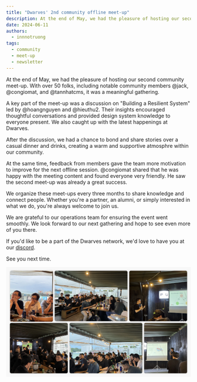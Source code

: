 ```yaml
---
title: "Dwarves' 2nd community offline meet-up"
description: At the end of May, we had the pleasure of hosting our second community meet-up. Over 50 folks, including notable community members, joined us.
date: 2024-06-11
authors:
  - innnotruong
tags:
  - community
  - meet-up
  - newsletter
---
```


At the end of May, we had the pleasure of hosting our second community meet-up. With over 50 folks, including notable community members @jack, @congiomat, and @tannhatcms, it was a meaningful gathering.

A key part of the meet-up was a discussion on "Building a Resilient System" led by @hoangnguyen and @hieuthu2. Their insights encouraged thoughtful conversations and provided design system knowledge to everyone present. We also caught up with the latest happenings at Dwarves.

After the discussion, we had a chance to bond and share stories over a casual dinner and drinks, creating a warm and supportive atmosphre within our community.

At the same time, feedback from members gave the team more motivation to improve for the next offline session. @congiomat shared that he was happy with the meeting content and found everyone very friendly. He saw the second meet-up was already a great success.

We organize these meet-ups every three months to share knowledge and connect people. Whether you're a partner, an alumni, or simply interested in what we do, you're always welcome to join us.

We are grateful to our operations team for ensuring the event went smoothly. We look forward to our next gathering and hope to see even more of you there.

If you'd like to be a part of the Dwarves network, we'd love to have you at our [discord](https://discord.gg/dfoundation).

See you next time.

![](assets/dwarves-2nd-community-meet-up_dwarves-2nd-meetup.webp)
